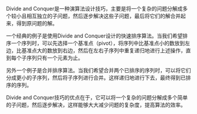 

Divide and Conquer是一种演算法设计技巧，主要是将一个复杂的问题分解成多个较小且相互独立的子问题，然后逐步解决这些子问题，最后将它们的解合并起来，得到原问题的解。

一个经典的例子是使用Divide and Conquer设计的快速排序算法。当我们希望排序一个序列时，可以先选择一个基准点（pivot），将序列中比基准点小的数放到左边，比基准点大的数放到右边，然后在左右子序列中重复递归地进行上述操作，直到每个子序列只有一个元素为止。

另外一个例子是合并排序算法。当我们希望合并两个已排序的序列时，可以将它们分成更小的子序列，然后将子序列进行合并。这样递归地进行下去，最终得到已排序的序列。

Divide and Conquer技巧的优点在于，它可以将一个复杂的问题分解成多个简单的子问题，然后逐步解决，这样能够大大减少问题的复杂度，提高算法的效率。